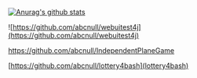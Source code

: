 [![Anurag's github stats](https://github-readme-stats.vercel.app/api?username=abcnull&theme=radical)](https://github.com/anuraghazra/github-readme-stats)


![https://github.com/abcnull/webuitest4j](https://github.com/abcnull/webuitest4j)

https://github.com/abcnull/IndependentPlaneGame

[https://github.com/abcnull/lottery4bash](lottery4bash)
